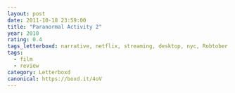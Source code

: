 ```yaml
---
layout: post 
date: 2011-10-18 23:59:00
title: "Paranormal Activity 2"
year: 2010
rating: 0.4
tags_letterboxd: narrative, netflix, streaming, desktop, nyc, Robtober
tags:
  - film
  - review
category: Letterboxd
canonical: https://boxd.it/4oV
---
```

